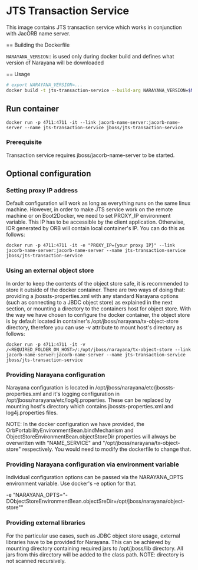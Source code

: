 # JTS Transaction Service

This image contains JTS transaction service which works in conjunction with JacORB name server.


== Building the Dockerfile

`NARAYANA_VERSION`::
  is used only during docker build and defines what version of Narayana
  will be downloaded

== Usage

```bash
# export NARAYANA_VERSION=...
docker build -t jts-transaction-service --build-arg NARAYANA_VERSION=$NARAYANA_VERSION .
```

## Run container

    docker run -p 4711:4711 -it --link jacorb-name-server:jacorb-name-server --name jts-transaction-service jboss/jts-transaction-service

### Prerequisite

Transaction service requires jboss/jacorb-name-server to be started.

## Optional configuration

### Setting proxy IP address

Default configuration will work as long as everything runs on the same linux machine. However, in order to make JTS service work on the remote machine or on Boot2Docker, we need to set PROXY_IP environment variable. This IP has to be accessible by the client application. Otherwise, IOR generated by ORB will contain local container's IP. You can do this as follows:

    docker run -p 4711:4711 -it -e "PROXY_IP={your proxy IP}" --link jacorb-name-server:jacorb-name-server --name jts-transaction-service jboss/jts-transaction-service

### Using an external object store

In order to keep the contents of the object store safe, it is recommended to store it outside of the docker container. There are two ways of doing that: providing a jbossts-properties.xml with any standard Narayana options (such as connecting to a JBDC object store) as explained in the next section, or mounting a directory to the containers host for object store. With the way we have chosen to configure the docker container, the object store is by default located in container's /opt/jboss/narayana/tx-object-store directory, therefore you can use
-v attribute to mount host's directory as follows:

    docker run -p 4711:4711 -it -v /<REQUIRED_FOLDER_ON_HOST>/:/opt/jboss/narayana/tx-object-store --link jacorb-name-server:jacorb-name-server --name jts-transaction-service jboss/jts-transaction-service

### Providing Narayana configuration

Narayana configuration is located in /opt/jboss/narayana/etc/jbossts-properties.xml and it's logging configuration in
/opt/jboss/narayana/etc/log4j.properties. These can be replaced by mounting host's directory which contains
jbossts-properties.xml and log4j.properties files.

NOTE: In the docker configuration we have provided, the OrbPortabilityEnvironmentBean.bindMechanism and ObjectStoreEnvironmentBean.objectStoreDir properties will always be overwritten with "NAME_SERVICE" and "/opt/jboss/narayana/tx-object-store" respectively. You would need to modify the dockerfile to change that.

### Providing Narayana configuration via environment variable

Individual configuration options can be passed via the NARAYANA_OPTS environment variable. Use docker's -e option for that.

-e "NARAYANA_OPTS=\"-DObjectStoreEnvironmentBean.objectSreDir=/opt/jboss/narayana/object-store\""

### Providing external libraries

For the particular use cases, such as JDBC object store usage, external libraries have to be provided for Narayana. This can be achieved by mounting directory containing required jars to /opt/jboss/lib directory. All jars from this directory will be added to the class path. NOTE: directory is not scanned recursively.

